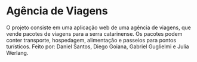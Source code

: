 # Agência de Viagens
O projeto consiste em uma aplicação web de uma agência de viagens, que vende pacotes de viagens para a serra catarinense. Os pacotes podem conter transporte, hospedagem, alimentação e passeios para pontos turísticos. 
Feito por: Daniel Santos, Diego Goiana, Gabriel Guglielmi e Julia Werlang.
